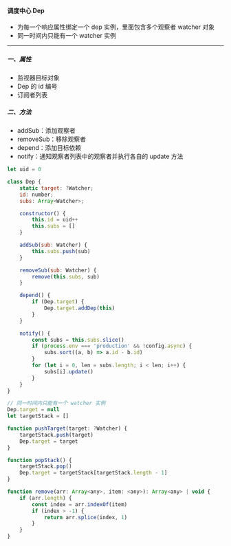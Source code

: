 #### 调度中心 Dep

+ 为每一个响应属性绑定一个 dep 实例，里面包含多个观察者 watcher 对象
+ 同一时间内只能有一个 watcher 实例

---

##### 一、属性

+ 监视器目标对象
+ Dep 的 id 编号
+ 订阅者列表

##### 二、方法

+ addSub：添加观察者
+ removeSub：移除观察者
+ depend：添加目标依赖
+ notify：通知观察者列表中的观察者并执行各自的 update 方法

```js
let uid = 0

class Dep {
    static target: ?Watcher;
    id: number;
    subs: Array<Watcher>;

    constructor() {
        this.id = uid++
        this.subs = []
    }

    addSub(sub: Watcher) {
        this.subs.push(sub)
    }

    removeSub(sub: Watcher) {
        remove(this.subs, sub)
    }

    depend() {
        if (Dep.target) {
            Dep.target.addDep(this)
        }
    }

    notify() {
        const subs = this.subs.slice()
        if (process.env === 'production' && !config.async) {
            subs.sort((a, b) => a.id - b.id)
        }
        for (let i = 0, len = subs.length; i < len; i++) {
            subs[i].update()
        }
    }
}

// 同一时间内只能有一个 watcher 实例
Dep.target = null
let targetStack = []

function pushTarget(target: ?Watcher) {
    targetStack.push(target)
    Dep.target = target
}

function popStack() {
    targetStack.pop()
    Dep.target = targetStack[targetStack.length - 1]
}

function remove(arr: Array<any>, item: <any>): Array<any> | void {
    if (arr.length) {
        const index = arr.indexOf(item)
        if (index > -1) {
            return arr.splice(index, 1)
        }
    }
}
```
